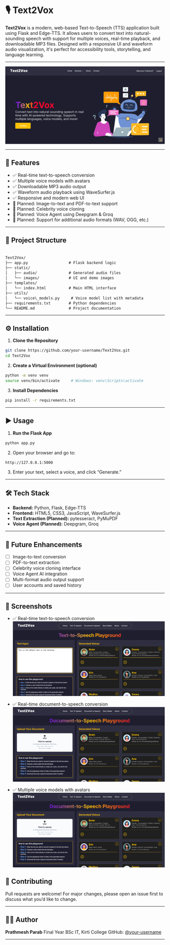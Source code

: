 # 🎙️ Text2Vox

**Text2Vox** is a modern, web-based Text-to-Speech (TTS) application built using Flask and Edge-TTS. It allows users to convert text into natural-sounding speech with support for multiple voices, real-time playback, and downloadable MP3 files. Designed with a responsive UI and waveform audio visualization, it's perfect for accessibility tools, storytelling, and language learning.

---

![Text2Vox UI Preview](static/images/UI1.png)

---

## 🚀 Features

- ✅ Real-time text-to-speech conversion
- ✅ Multiple voice models with avatars
- ✅ Downloadable MP3 audio output
- ✅ Waveform audio playback using WaveSurfer.js
- ✅ Responsive and modern web UI
- 🧠 Planned: Image-to-text and PDF-to-text support
- 🧠 Planned: Celebrity voice cloning
- 🧠 Planned: Voice Agent using Deepgram & Groq
- 🧠 Planned: Support for additional audio formats (WAV, OGG, etc.)

---

## 📁 Project Structure

```

Text2Vox/
├── app.py                  # Flask backend logic
├── static/
│   ├── audio/              # Generated audio files
│   └── images/             # UI and demo images
├── templates/
│   └── index.html          # Main HTML interface
├── utils/
│   └── voice\_models.py     # Voice model list with metadata
├── requirements.txt        # Python dependencies
└── README.md               # Project documentation

````

---

## ⚙️ Installation

1. **Clone the Repository**

```bash
git clone https://github.com/your-username/Text2Vox.git
cd Text2Vox
````

2. **Create a Virtual Environment (optional)**

```bash
python -m venv venv
source venv/bin/activate     # Windows: venv\Scripts\activate
```

3. **Install Dependencies**

```bash
pip install -r requirements.txt
```

---

## ▶️ Usage

1. **Run the Flask App**

```bash
python app.py
```

2. Open your browser and go to:

```
http://127.0.0.1:5000
```

3. Enter your text, select a voice, and click “Generate.”

---

## 🛠️ Tech Stack

* **Backend:** Python, Flask, Edge-TTS
* **Frontend:** HTML5, CSS3, JavaScript, WaveSurfer.js
* **Text Extraction (Planned):** pytesseract, PyMuPDF
* **Voice Agent (Planned):** Deepgram, Groq

---

## 📌 Future Enhancements

* [ ] Image-to-text conversion
* [ ] PDF-to-text extraction
* [ ] Celebrity voice cloning interface
* [ ] Voice Agent AI integration
* [ ] Multi-format audio output support
* [ ] User accounts and saved history

---

## 📸 Screenshots

- ✅ Real-time text-to-speech conversion  
  ![Realtime TTS Demo](static/images/UI2.png)

- ✅ Real-time document-to-speech conversion  
![Realtime DTS Demo](static/images/UI3.png)

- ✅ Multiple voice models with avatars  
  ![Story Mode](static/images/UI4.png)


## 🤝 Contributing

Pull requests are welcome! For major changes, please open an issue first to discuss what you’d like to change.

---

## 👨‍💻 Author

**Prathmesh Parab**
Final Year BSc IT, Kirti College
GitHub: [@your-username]([https://github.com/your-username](https://github.com/Pratham070604))

---

